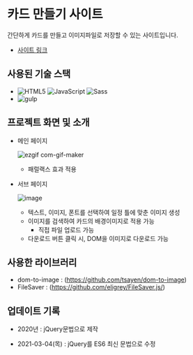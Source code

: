 # 카드 만들기 사이트

간단하게 카드를 만들고 이미지파일로 저장할 수 있는 사이트입니다.

- [사이트 링크](https://danbi-lee.github.io/portfolio_mkCard/)

## 사용된 기술 스택

- <img src="https://img.shields.io/badge/HTML5-E34F26?style=for-the-badge&logo=HTML5&logoColor=white" alt="HTML5"/> <img src="https://img.shields.io/badge/JavaScript-F7DF1E?style=for-the-badge&logo=JavaScript&logoColor=black" alt="JavaScript"/> <img src="https://img.shields.io/badge/Sass-CC6699?style=for-the-badge&logo=Sass&logoColor=white" alt="Sass"/>
- <img src="https://img.shields.io/badge/Gulp-CF4647?style=for-the-badge&logo=Gulp&logoColor=white" alt="gulp"/>

## 프로젝트 화면 및 소개

- 메인 페이지

  ![ezgif com-gif-maker](https://user-images.githubusercontent.com/50724377/109950431-d838ee80-7d1f-11eb-8888-f27227a1af7e.gif)

  - 패럴랙스 효과 적용

- 서브 페이지

  ![image](https://user-images.githubusercontent.com/50724377/109949645-f4885b80-7d1e-11eb-9d65-5fef644d501e.png)

  - 텍스트, 이미지, 폰트를 선택하여 일정 틀에 맞춘 이미지 생성
  - 이미지를 검색하여 카드의 배경이미지로 적용 가능
    - 직접 파일 업로드 가능
  - 다운로드 버튼 클릭 시, DOM을 이미지로 다운로드 가능

## 사용한 라이브러리

- dom-to-image : (https://github.com/tsayen/dom-to-image)
- FileSaver : (https://github.com/eligrey/FileSaver.js/)

## 업데이트 기록

- 2020년 : jQuery문법으로 제작

- 2021-03-04(목) : jQuery를 ES6 최신 문법으로 수정
